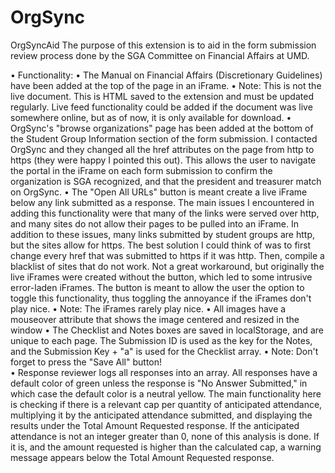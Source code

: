 # OrgSync

OrgSyncAid
The purpose of this extension is to aid in the form submission review process done by the SGA Committee on Financial Affairs at UMD.

•	Functionality:
•	The Manual on Financial Affairs (Discretionary Guidelines) have been added at the top of the page in an iFrame. 
•		Note: This is not the live document. This is HTML saved to the extension and must be 	updated regularly. Live feed functionality could be added if the document was live 	somewhere  online, but as of now, it is only available for download.
•	OrgSync's "browse organizations" page has been added at the bottom of the Student Group Information section of the form submission. I contacted OrgSync and they changed all the href attributes on the page from http to https (they were happy I pointed this out). This allows the user to navigate the portal in the iFrame on each form submission to confirm the organization is SGA recognized, and that the president and treasurer match on OrgSync.
•	The "Open All URLs" button is meant create a live iFrame below any link submitted as a response. The main issues I encountered in adding this functionality were that many of the links were served over http, and many sites do not allow their pages to be pulled into an iFrame. In addition to these issues, many links submitted by student groups are http, but the sites allow for https. The best solution I could think of was to first change every href  that was submitted to https if it was http. Then, compile a blacklist of sites that do not work. Not a great workaround, but originally the live iFrames were created without the button, which led to some intrusive error-laden iFrames. The button is meant to allow the user the option to toggle this functionality, thus toggling the annoyance if the iFrames don't play nice. 
•		Note: The iFrames rarely play nice.
•	All images have a mouseover attribute that shows the image centered and resized in the window
•	The Checklist and Notes boxes are saved in localStorage, and are unique to each page. The Submission ID is used as the key for the Notes, and the Submission Key + "a" is used for the Checklist array.
•		Note: Don't forget to press the "Save All" button!	
•	Response reviewer logs all responses into an array.  All responses have a default color of green unless the response is "No Answer Submitted," in which case the default color is a neutral yellow. The main functionality here is checking if there is a relevant cap per quantity of anticipated attendance, multiplying it by the anticipated attendance submitted, and displaying the results under the Total Amount Requested response. If the anticipated attendance is not an integer greater than 0, none of this analysis is done. If it is, and the amount requested is higher than the calculated cap, a warning message appears below the Total Amount Requested response.
